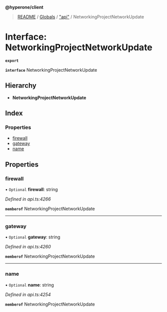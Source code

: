 **@hyperone/client**

> [README](../README.md) / [Globals](../globals.md) / ["api"](../modules/_api_.md) / NetworkingProjectNetworkUpdate

# Interface: NetworkingProjectNetworkUpdate

**`export`** 

**`interface`** NetworkingProjectNetworkUpdate

## Hierarchy

* **NetworkingProjectNetworkUpdate**

## Index

### Properties

* [firewall](_api_.networkingprojectnetworkupdate.md#firewall)
* [gateway](_api_.networkingprojectnetworkupdate.md#gateway)
* [name](_api_.networkingprojectnetworkupdate.md#name)

## Properties

### firewall

• `Optional` **firewall**: string

*Defined in api.ts:4266*

**`memberof`** NetworkingProjectNetworkUpdate

___

### gateway

• `Optional` **gateway**: string

*Defined in api.ts:4260*

**`memberof`** NetworkingProjectNetworkUpdate

___

### name

• `Optional` **name**: string

*Defined in api.ts:4254*

**`memberof`** NetworkingProjectNetworkUpdate
